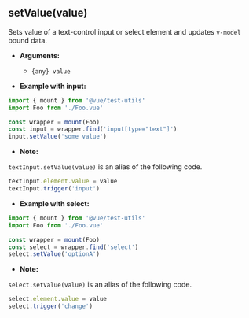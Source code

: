 ## setValue(value)

Sets value of a text-control input or select element and updates `v-model` bound data.

- **Arguments:**
  - `{any} value`

- **Example with input:**

```js
import { mount } from '@vue/test-utils'
import Foo from './Foo.vue'

const wrapper = mount(Foo)
const input = wrapper.find('input[type="text"]')
input.setValue('some value')
```

- **Note:**

`textInput.setValue(value)` is an alias of the following code.

```js
textInput.element.value = value
textInput.trigger('input')
```

- **Example with select:**

```js
import { mount } from '@vue/test-utils'
import Foo from './Foo.vue'

const wrapper = mount(Foo)
const select = wrapper.find('select')
select.setValue('optionA')
```

- **Note:**

`select.setValue(value)` is an alias of the following code.

```js
select.element.value = value
select.trigger('change')
```
